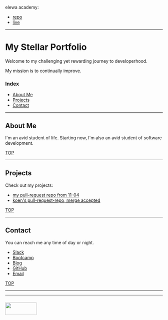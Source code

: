 elewa academy:
* [repo](https://github.com/colevandersWands/elewa-academy)
* [live](https://colevandersWands.github.io/elewa-academy)



___

# My Stellar Portfolio

Welcome to my challenging yet rewarding journey to developerhood.

My mission is to continually improve.

### Index
* [About Me](#about-me)
* [Projects](#projects)
* [Contact](#contact)

___

## About Me

I'm an avid student of life.  Starting now, I'm also an avid student of software development.

[TOP](#my-stellar-portfolio)

___

## Projects

Check out my projects:
* [my pull-request repo from 11-04](https://github.com/colevandersWands/elewabrussels1)
* [koen's pull-request-repo, merge accepted](https://github.com/koenvantomme/elewabrussels1)

[TOP](#my-stellar-portfolio)

___


## Contact

You can reach me any time of day or night.


* [Slack](https://join.slack.com/t/elewa-academy/shared_invite/enQtMjk4OTA3OTM1NjIwLTA2ZmQ0NDVhNjQxZWM2NjNhNmMyNmVhZGNhZmJmZTY1OWQ4Nzc0ZTkzZGE3NjdiYTYwYThlNzI3YTg2NGM5MGM)
* [Bootcamp](https://elewa-academy.github.io)
* [Blog](http://elewa.education/blog)
* [GitHub](https://github.com/elewa-student)
* [Email](fullstack@elewa.education)



[TOP](#my-stellar-portfolio)

___
___
### <a href="http://elewa.education/blog" target="_blank"><img src="https://user-images.githubusercontent.com/18554853/34921062-506450ae-f97d-11e7-875f-6feeb26ad72d.png" width="100" height="40"/></a>
